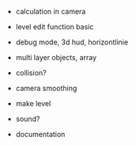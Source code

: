 
- calculation in camera
- level edit function basic
- debug mode, 3d hud, horizontlinie
- multi layer objects, array

- collision?

- camera smoothing

- make level
- sound?

- documentation